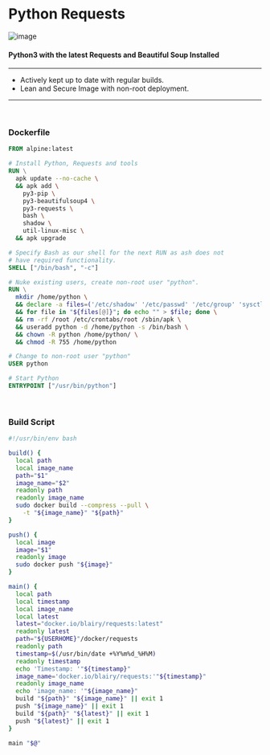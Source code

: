 # Python Requests

![image](https://user-images.githubusercontent.com/32350627/230711034-d71ba9eb-4c02-43a6-855c-6545a9fa3eed.png)

#### Python3 with the latest Requests and Beautiful Soup Installed

---

- Actively kept up to date with regular builds.
- Lean and Secure Image with non-root deployment.

---

<br>

### Dockerfile

```dockerfile
FROM alpine:latest

# Install Python, Requests and tools
RUN \
  apk update --no-cache \
  && apk add \
    py3-pip \
    py3-beautifulsoup4 \
    py3-requests \
    bash \
    shadow \
    util-linux-misc \
  && apk upgrade 

# Specify Bash as our shell for the next RUN as ash does not 
# have required functionality.
SHELL ["/bin/bash", "-c"]

# Nuke existing users, create non-root user "python".
RUN \
  mkdir /home/python \
  && declare -a files=('/etc/shadow' '/etc/passwd' '/etc/group' 'sysctl.conf') \
  && for file in "${files[@]}"; do echo "" > $file; done \
  && rm -rf /root /etc/crontabs/root /sbin/apk \
  && useradd python -d /home/python -s /bin/bash \
  && chown -R python /home/python/ \
  && chmod -R 755 /home/python

# Change to non-root user "python"
USER python

# Start Python
ENTRYPOINT ["/usr/bin/python"]

```

<br>

### Build Script

```bash
#!/usr/bin/env bash

build() {
  local path
  local image_name
  path="$1"
  image_name="$2"
  readonly path
  readonly image_name
  sudo docker build --compress --pull \
    -t "${image_name}" "${path}"
}

push() {
  local image
  image="$1"
  readonly image
  sudo docker push "${image}"
}

main() {
  local path
  local timestamp
  local image_name
  local latest
  latest="docker.io/blairy/requests:latest"
  readonly latest
  path="${USERHOME}"/docker/requests
  readonly path
  timestamp=$(/usr/bin/date +%Y%m%d_%H%M)
  readonly timestamp
  echo 'Timestamp: '"${timestamp}"
  image_name='docker.io/blairy/requests:'"${timestamp}"
  readonly image_name
  echo 'image_name: '"${image_name}"
  build "${path}" "${image_name}" || exit 1
  push "${image_name}" || exit 1
  build "${path}" "${latest}" || exit 1
  push "${latest}" || exit 1
}

main "$@"

```